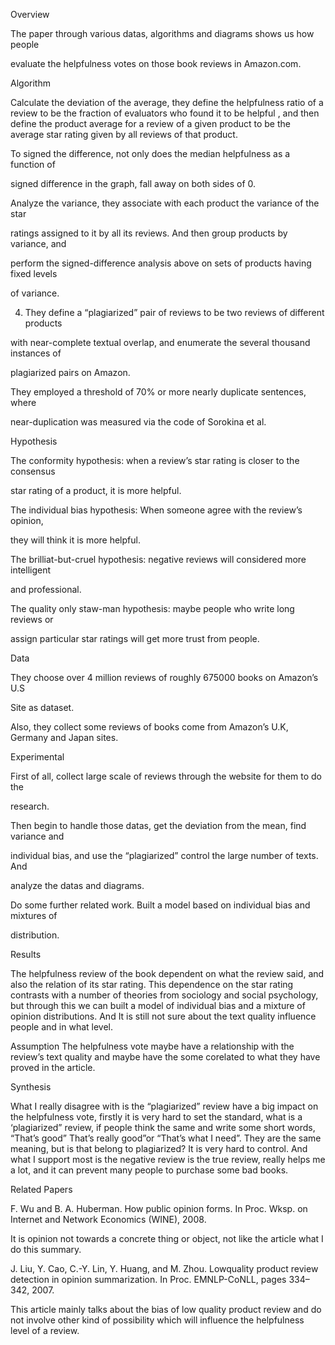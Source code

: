 Overview

The paper through various datas, algorithms and diagrams shows us how people 

evaluate the helpfulness votes on those book reviews in Amazon.com.  

Algorithm

Calculate the deviation of the average, they define the helpfulness ratio of a review 
to be the fraction of evaluators who found it to be helpful , and then define the product 
average for a review of a given product to be the average star rating given by all 
reviews of that product.

To signed the difference, not only does the median helpfulness as a function of 

signed difference in the graph, fall away on both sides of 0.


Analyze the variance, they associate with each product the variance of the star 

ratings assigned to it by all its reviews. And then group products by variance, and 

perform the signed-difference analysis above on sets of products having fixed levels 

of variance.


4. They define a “plagiarized” pair of reviews to be two reviews of different products 


with near-complete textual overlap, and enumerate the several thousand instances of 


plagiarized pairs on Amazon.

They employed a threshold of 70% or more nearly duplicate sentences, where 

near-duplication was measured via the code of Sorokina et al.


Hypothesis

The conformity hypothesis: when a review’s star rating is closer to the consensus 

star rating of a product, it is more helpful.

The individual bias hypothesis: When someone agree with the review’s opinion, 

they will think it is more helpful.

The brilliat-but-cruel hypothesis: negative reviews will considered more intelligent 

and professional.

The quality only staw-man hypothesis: maybe people who write long reviews or 

assign particular star ratings will get more trust from people.

Data

They choose over 4 million reviews of roughly 675000 books on Amazon’s U.S 

Site as dataset.

Also, they collect some reviews of books come from Amazon’s U.K, Germany and Japan sites.

Experimental

First of all, collect large scale of reviews through the website for them to do the 

research.


Then begin to handle those datas, get the deviation from the mean, find variance and 

individual bias, and use the “plagiarized” control the large number of  texts. And 

analyze the datas and diagrams.

Do some further related work. Built a model based on individual bias and mixtures of 

distribution. 

Results

The helpfulness review of  the book dependent on what the review said, and also the
relation of its star rating. This dependence on the star rating contrasts with a number of theories from sociology and social psychology, but through this we can built a model of individual bias and a mixture of opinion distributions. And It is still not sure about the text quality influence people and in what level.

Assumption
The helpfulness vote maybe have a relationship with the review’s text quality and maybe have the some corelated to what they have proved in the article.

Synthesis

What I really disagree with is the “plagiarized” review have a big impact on the helpfulness vote, firstly it is very hard to set the standard, what is a ‘plagiarized” review, if people think the same and write some short words, “That’s good” That’s really good”or “That’s what I need”. They are the same meaning, but is that belong to plagiarized? It is very hard to control. And what I support most is the negative review is the true review, really helps me a lot, and it can prevent many people to purchase some bad books.



Related Papers

F. Wu and B. A. Huberman. How public opinion forms. In
Proc. Wksp. on Internet and Network Economics (WINE), 2008.

It is opinion not towards a concrete thing or object, not like the article what I do this summary.



J. Liu, Y. Cao, C.-Y. Lin, Y. Huang, and M. Zhou. Lowquality
product review detection in opinion summarization. In
Proc. EMNLP-CoNLL, pages 334–342, 2007.

This article mainly talks about the bias of low quality product review and do not involve other kind of possibility which will influence the helpfulness level of a review. 
